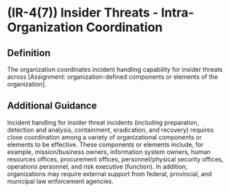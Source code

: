 
# (IR-4(7)) Insider Threats - Intra-Organization Coordination

## Definition

The organization coordinates incident handling capability for insider threats across [Assignment: organization-defined components or elements of the organization].

## Additional Guidance

Incident handling for insider threat incidents (including preparation, detection and analysis, containment, eradication, and recovery) requires close coordination among a variety of organizational components or elements to be effective. These components or elements include, for example, mission/business owners, information system owners, human resources offices, procurement offices, personnel/physical security offices, operations personnel, and risk executive (function). In addition, organizations may require external support from federal, provincial, and municipal law enforcement agencies.
